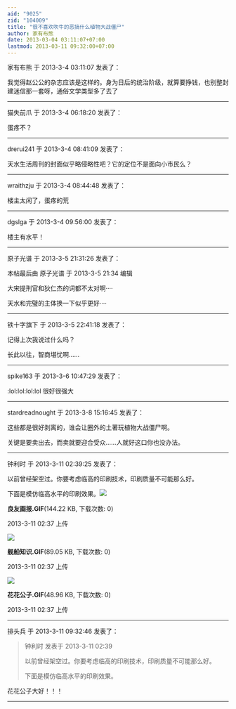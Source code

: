 ```yaml
---
aid: "9025"
zid: "104009"
title: "很不喜欢吹牛的恶搞什么植物大战僵尸"
author: 家有布熊
date: 2013-03-04 03:11:07+07:00
lastmod: 2013-03-11 09:32:00+07:00
---
```


家有布熊 于 2013-3-4 03:11:07 发表了：

我觉得赵公公的杂志应该是这样的。身为日后的统治阶级，就算要挣钱，也别整封建迷信那一套呀，通俗文学类型多了去了

---

猫失前爪 于 2013-3-4 06:18:20 发表了：

蛋疼不？

---

drerui241 于 2013-3-4 08:41:09 发表了：

天水生活周刊的封面似乎略侵略性吧？它的定位不是面向小市民么？

---

wraithzju 于 2013-3-4 08:44:48 发表了：

楼主太闲了，蛋疼的荒

---

dgslga 于 2013-3-4 09:56:00 发表了：

楼主有水平！

---

原子光谱 于 2013-3-5 21:31:26 发表了：

本帖最后由 原子光谱 于 2013-3-5 21:34 编辑

大宋提刑官和狄仁杰的词都不太对啊····

天水和完璧的主体换一下似乎更好····

---

铁十字旗下 于 2013-3-5 22:41:18 发表了：

记得上次我说过什么吗？

长此以往，智商堪忧啊……

---

spike163 于 2013-3-6 10:47:29 发表了：

:lol:lol:lol:lol 很好很强大

---

stardreadnought 于 2013-3-8 15:16:45 发表了：

这些都是很好剥离的，谁会让圈外的土著玩植物大战僵尸啊。

关键是要卖出去，而卖就要迎合受众……人就好这口你也没办法。

---

钟利时 于 2013-3-11 02:39:25 发表了：

以前曾经架空过。你要考虑临高的印刷技术，印刷质量不可能那么好。

下面是模仿临高水平的印刷效果。![](/9025/023712txtppeueyeudfjrx.gif)

**良友画报.GIF**(144.22 KB, 下载次数: 0)

2013-3-11 02:37 上传

![](/9025/023709swswhwhvtjv0p0uq.gif)

**舰船知识.GIF**(89.05 KB, 下载次数: 0)

2013-3-11 02:37 上传

![](/9025/0237078ppaplbpaamemsbr.gif)

**花花公子.GIF**(48.96 KB, 下载次数: 0)

2013-3-11 02:37 上传

---

排头兵 于 2013-3-11 09:32:46 发表了：

> 钟利时 发表于 2013-3-11 02:39
>
> 以前曾经架空过。你要考虑临高的印刷技术，印刷质量不可能那么好。
>
> 下面是模仿临高水平的印刷效果。

花花公子大好！！！

---
